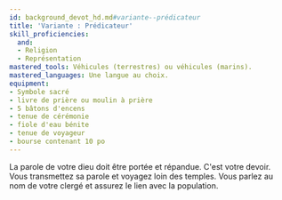 ```yaml
---
id: background_devot_hd.md#variante--prédicateur
title: 'Variante : Prédicateur'
skill_proficiencies:
  and:
  - Religion
  - Représentation
mastered_tools: Véhicules (terrestres) ou véhicules (marins).
mastered_languages: Une langue au choix.
equipment:
- Symbole sacré
- livre de prière ou moulin à prière
- 5 bâtons d'encens
- tenue de cérémonie
- fiole d'eau bénite
- tenue de voyageur
- bourse contenant 10 po
---
```


La parole de votre dieu doit être portée et répandue. C'est votre devoir. Vous transmettez sa parole et voyagez loin des temples. Vous parlez au nom de votre clergé et assurez le lien avec la population.

